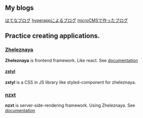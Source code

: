 ## My blogs

[はてなブログ](https://kojiro-ueda.hatenablog.com/)
[hyperappによるブログ](https://naoki-tomita.github.io/blog/dist/index.html)
[microCMSで作ったブログ](https://naoki-tomita.github.io/micro-cms-blog/dist/#/entries)

## Practice creating applications.
### [Zheleznaya](https://github.com/naoki-tomita/zheleznaya) 
**Zheleznaya** is frontend framework. Like react.
See [documentation](https://zheleznaya.netlify.app/)

#### [zstyl](https://github.com/naoki-tomita/zstyl)
**zstyl** is a CSS in JS library like styled-component for zheleznaya.

### [nzxt](https://github.com/naoki-tomita/nzxt) 
**nzxt** is server-side-rendering framework. Using Zheleznaya.
See [documentation](http://www.nzxt-docs.tk/)
